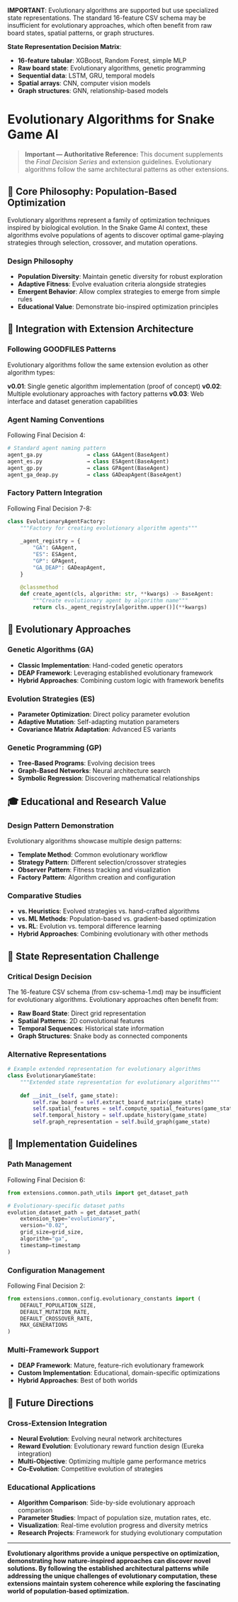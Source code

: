 **IMPORTANT**: Evolutionary algorithms are supported but use specialized state representations. The standard 16-feature CSV schema may be insufficient for evolutionary approaches, which often benefit from raw board states, spatial patterns, or graph structures.

**State Representation Decision Matrix**:
- **16-feature tabular**: XGBoost, Random Forest, simple MLP
- **Raw board state**: Evolutionary algorithms, genetic programming
- **Sequential data**: LSTM, GRU, temporal models  
- **Spatial arrays**: CNN, computer vision models
- **Graph structures**: GNN, relationship-based models

# Evolutionary Algorithms for Snake Game AI

> **Important — Authoritative Reference:** This document supplements the _Final Decision Series_ and extension guidelines. Evolutionary algorithms follow the same architectural patterns as other extensions.

## 🧬 **Core Philosophy: Population-Based Optimization**

Evolutionary algorithms represent a family of optimization techniques inspired by biological evolution. In the Snake Game AI context, these algorithms evolve populations of agents to discover optimal game-playing strategies through selection, crossover, and mutation operations.

### **Design Philosophy**
- **Population Diversity**: Maintain genetic diversity for robust exploration
- **Adaptive Fitness**: Evolve evaluation criteria alongside strategies
- **Emergent Behavior**: Allow complex strategies to emerge from simple rules
- **Educational Value**: Demonstrate bio-inspired optimization principles

## 🎯 **Integration with Extension Architecture**

### **Following GOODFILES Patterns**
Evolutionary algorithms follow the same extension evolution as other algorithm types:

**v0.01**: Single genetic algorithm implementation (proof of concept)
**v0.02**: Multiple evolutionary approaches with factory patterns
**v0.03**: Web interface and dataset generation capabilities

### **Agent Naming Conventions**
Following Final Decision 4:
```python
# Standard agent naming pattern
agent_ga.py              → class GAAgent(BaseAgent)
agent_es.py              → class ESAgent(BaseAgent)
agent_gp.py              → class GPAgent(BaseAgent)
agent_ga_deap.py         → class GADeapAgent(BaseAgent)
```

### **Factory Pattern Integration**
Following Final Decision 7-8:
```python
class EvolutionaryAgentFactory:
    """Factory for creating evolutionary algorithm agents"""
    
    _agent_registry = {
        "GA": GAAgent,
        "ES": ESAgent,
        "GP": GPAgent,
        "GA_DEAP": GADeapAgent,
    }
    
    @classmethod
    def create_agent(cls, algorithm: str, **kwargs) -> BaseAgent:
        """Create evolutionary agent by algorithm name"""
        return cls._agent_registry[algorithm.upper()](**kwargs)
```

## 🔧 **Evolutionary Approaches**

### **Genetic Algorithms (GA)**
- **Classic Implementation**: Hand-coded genetic operators
- **DEAP Framework**: Leveraging established evolutionary framework
- **Hybrid Approaches**: Combining custom logic with framework benefits

### **Evolution Strategies (ES)**
- **Parameter Optimization**: Direct policy parameter evolution
- **Adaptive Mutation**: Self-adapting mutation parameters
- **Covariance Matrix Adaptation**: Advanced ES variants

### **Genetic Programming (GP)**
- **Tree-Based Programs**: Evolving decision trees
- **Graph-Based Networks**: Neural architecture search
- **Symbolic Regression**: Discovering mathematical relationships

## 🎓 **Educational and Research Value**

### **Design Pattern Demonstration**
Evolutionary algorithms showcase multiple design patterns:
- **Template Method**: Common evolutionary workflow
- **Strategy Pattern**: Different selection/crossover strategies
- **Observer Pattern**: Fitness tracking and visualization
- **Factory Pattern**: Algorithm creation and configuration

### **Comparative Studies**
- **vs. Heuristics**: Evolved strategies vs. hand-crafted algorithms
- **vs. ML Methods**: Population-based vs. gradient-based optimization
- **vs. RL**: Evolution vs. temporal difference learning
- **Hybrid Approaches**: Combining evolutionary with other methods

## 🧠 **State Representation Challenge**

### **Critical Design Decision**
The 16-feature CSV schema (from csv-schema-1.md) may be insufficient for evolutionary algorithms. Evolutionary approaches often benefit from:

- **Raw Board State**: Direct grid representation
- **Spatial Patterns**: 2D convolutional features
- **Temporal Sequences**: Historical state information
- **Graph Structures**: Snake body as connected components

### **Alternative Representations**
```python
# Example extended representation for evolutionary algorithms
class EvolutionaryGameState:
    """Extended state representation for evolutionary algorithms"""
    
    def __init__(self, game_state):
        self.raw_board = self.extract_board_matrix(game_state)
        self.spatial_features = self.compute_spatial_features(game_state)
        self.temporal_history = self.update_history(game_state)
        self.graph_representation = self.build_graph(game_state)
```

## 🚀 **Implementation Guidelines**

### **Path Management**
Following Final Decision 6:
```python
from extensions.common.path_utils import get_dataset_path

# Evolutionary-specific dataset paths
evolution_dataset_path = get_dataset_path(
    extension_type="evolutionary",
    version="0.02",
    grid_size=grid_size,
    algorithm="ga",
    timestamp=timestamp
)
```

### **Configuration Management**
Following Final Decision 2:
```python
from extensions.common.config.evolutionary_constants import (
    DEFAULT_POPULATION_SIZE,
    DEFAULT_MUTATION_RATE,
    DEFAULT_CROSSOVER_RATE,
    MAX_GENERATIONS
)
```

### **Multi-Framework Support**
- **DEAP Framework**: Mature, feature-rich evolutionary framework
- **Custom Implementation**: Educational, domain-specific optimizations
- **Hybrid Approaches**: Best of both worlds

## 🔮 **Future Directions**

### **Cross-Extension Integration**
- **Neural Evolution**: Evolving neural network architectures
- **Reward Evolution**: Evolutionary reward function design (Eureka integration)
- **Multi-Objective**: Optimizing multiple game performance metrics
- **Co-Evolution**: Competitive evolution of strategies

### **Educational Applications**
- **Algorithm Comparison**: Side-by-side evolutionary approach comparison
- **Parameter Studies**: Impact of population size, mutation rates, etc.
- **Visualization**: Real-time evolution progress and diversity metrics
- **Research Projects**: Framework for studying evolutionary computation

---

**Evolutionary algorithms provide a unique perspective on optimization, demonstrating how nature-inspired approaches can discover novel solutions. By following the established architectural patterns while addressing the unique challenges of evolutionary computation, these extensions maintain system coherence while exploring the fascinating world of population-based optimization.**